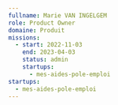 ```yaml
---
fullname: Marie VAN INGELGEM
role: Product Owner
domaine: Produit
missions:
  - start: 2022-11-03
    end: 2023-04-03
    status: admin
    startups:
      - mes-aides-pole-emploi
startups:
  - mes-aides-pole-emploi
---
```

